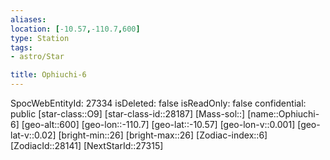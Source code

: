 ```yaml
---
aliases: 
location: [-10.57,-110.7,600]
type: Station
tags:
- astro/Star

title: Ophiuchi-6
---
```

SpocWebEntityId: 27334
isDeleted: false
isReadOnly: false
confidential: public
[star-class::O9]
[star-class-id::28187]
[Mass-sol::]
[name::Ophiuchi-6]
[geo-alt::600]
[geo-lon::-110.7]
[geo-lat::-10.57]
[geo-lon-v::0.001]
[geo-lat-v::0.02]
[bright-min::26]
[bright-max::26]
[Zodiac-index::6]
[ZodiacId::28141]
[NextStarId::27315]



